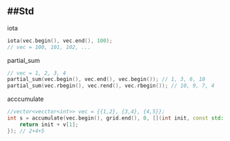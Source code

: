 ##Std
---

iota
```c++
iota(vec.begin(), vec.end(), 100);
// vec = 100, 101, 102, ...
```

partial_sum
```c++
// vec = 1, 2, 3, 4
partial_sum(vec.begin(), vec.end(), vec.begin()); // 1, 3, 6, 10
partial_sum(vec.rbegin(), vec.rend(), vec.rbegin()); // 10, 9, 7, 4
```

acccumulate
```c++
//vector<vecctor<int>> vec = {{1,2}, {3,4}, {4,5}};
int s = accumulate(vec.begin(), grid.end(), 0, [](int init, const std::vector<int>& v){
    return init + v[1]; 
}); // 2+4+5
```


